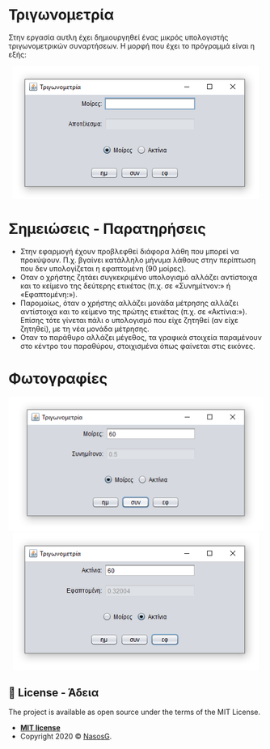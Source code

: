 # Τριγωνομετρία
 
Στην εργασία αυτλη έχει δημιουργηθεί ένας μικρός υπολογιστής τριγωνομετρικών συναρτήσεων. Η μορφή που έχει το πρόγραμμά είναι η εξής:

<div align="center"><img src="images/Screenshot_t1.png" alt="image1"></div>


# Σημειώσεις - Παρατηρήσεις

- Στην εφαρμογή έχουν προβλεφθεί διάφορα λάθη που μπορεί να προκύψουν. Π.χ. βγαίνει κατάλληλο μήνυμα λάθους στην περίπτωση που δεν υπολογίζεται η εφαπτομένη (90 μοίρες).
- Οταν ο χρήστης ζητάει συγκεκριμένο υπολογισμό αλλάζει αντίστοιχα και το κείμενο της δεύτερης ετικέτας (π.χ. σε «Συνημίτνον:» ή «Εφαπτομένη:»).
- Παρομοίως, όταν ο χρήστης αλλάζει μονάδα μέτρησης αλλάζει αντίστοιχα και το κείμενο της πρώτης ετικέτας (π.χ. σε «Ακτίνια:»). Επίσης τότε γίνεται πάλι ο υπολογισμό που είχε ζητηθεί (αν είχε ζητηθεί), με τη νέα μονάδα μέτρησης.
- Οταν το παράθυρο αλλάζει μέγεθος, τα γραφικά στοιχεία παραμένουν στο κέντρο του παραθύρου, στοιχισμένα όπως φαίνεται στις εικόνες.


# Φωτογραφίες

<div align="center"><img src="images/Screenshot_t2.png" alt="image2"></div>

<div align="center"><img src="images/Screenshot_t3.png" alt="image3"></div>


## 📝  License - Άδεια

The project is available as open source under the terms of the MIT License.

- **[MIT license](http://opensource.org/licenses/mit-license.php)**
- Copyright 2020 © <a href="https://github.com/NasosG" target="_blank">NasosG</a>.